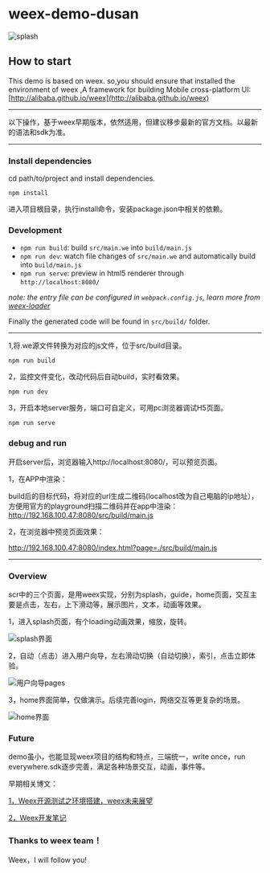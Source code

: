 # weex-demo-dusan
![splash](https://github.com/duqian291902259/weex-demo-dusan/blob/master/screenshot/weex-demo-dusan.gif)


## How to start
This demo is based on weex.
so,you should ensure that installed the environment of weex ,A framework for building Mobile cross-platform UI: [http://alibaba.github.io/weex](http://alibaba.github.io/weex)

---

以下操作，基于weex早期版本，依然适用，但建议移步最新的官方文档。以最新的语法和sdk为准。

---

### Install dependencies
cd path/to/project and install dependencies.

```
npm install
```
进入项目根目录，执行install命令，安装package.json中相关的依赖。
### Development

* `npm run build`: build `src/main.we` into `build/main.js`
* `npm run dev`: watch file changes of `src/main.we` and automatically build into `build/main.js`
* `npm run serve`: preview in html5 renderer through `http://localhost:8080/`

*note: the entry file can be configured in `webpack.config.js`, learn more from [weex-loader](https://www.npmjs.com/package/weex-loader)*

Finally the generated code will be found in `src/build/` folder.

---

1,将.we源文件转换为对应的js文件，位于src/build目录。

```
npm run build
```
2，监控文件变化，改动代码后自动build，实时看效果。

```
npm run dev
```

3，开启本地server服务，端口可自定义，可用pc浏览器调试H5页面。

```
npm run serve
```

### debug and run

开启server后，浏览器输入http://localhost:8080/，可以预览页面。

1，在APP中渲染：

build后的目标代码，将对应的url生成二维码(localhost改为自己电脑的ip地址），方便用官方的playground扫描二维码并在app中渲染： 
http://192.168.100.47:8080/src/build/main.js

2，在浏览器中预览页面效果：

http://192.168.100.47:8080/index.html?page=./src/build/main.js


---

### Overview 
scr中的三个页面，是用weex实现，分别为splash，guide，home页面，交互主要是点击，左右，上下滑动等，展示图片，文本，动画等效果。

1，进入splash页面，有个loading动画效果，缩放，旋转。

![splash界面](https://github.com/duqian291902259/weex-demo-dusan/blob/master/screenshot/page-splash.png)

2，自动（点击）进入用户向导，左右滑动切换（自动切换），索引，点击立即体验。

![用户向导pages](https://github.com/duqian291902259/weex-demo-dusan/blob/master/screenshot/page-guide.png)

3，home界面简单，仅做演示。后续完善login，网络交互等更复杂的场景。

![home界面](https://github.com/duqian291902259/weex-demo-dusan/blob/master/screenshot/page-home.png)

### Future 
demo虽小，也能显现weex项目的结构和特点，三端统一，write once，run everywhere.sdk逐步完善，满足各种场景交互，动画，事件等。

早期相关博文：

[1，Weex开源测试之环境搭建，weex未来展望](http://blog.csdn.net/dzsw0117/article/details/51702319)

[2，Weex开发笔记](http://blog.csdn.net/dzsw0117/article/details/51773175)


### Thanks to weex team！
Weex，I will follow you!